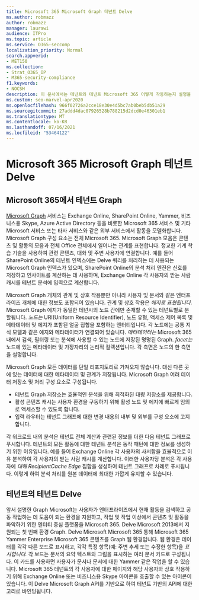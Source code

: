 ```yaml
---
title: Microsoft 365 Microsoft Graph 테넌트 Delve
ms.author: robmazz
author: robmazz
manager: laurawi
audience: ITPro
ms.topic: article
ms.service: O365-seccomp
localization_priority: Normal
search.appverid:
- MET150
ms.collection:
- Strat_O365_IP
- M365-security-compliance
f1.keywords:
- NOCSH
description: 이 문서에서는 테넌트와 테넌트 Microsoft 365 어떻게 작동하는지 설명을 Office Graph Delve.
ms.custom: seo-marvel-apr2020
ms.openlocfilehash: 966f02726a2cce18e30e4d5bc7ab0beb5db51a29
ms.sourcegitcommit: 27addd4dac07926528b788215d2dcd0e46301eb1
ms.translationtype: MT
ms.contentlocale: ko-KR
ms.lasthandoff: 07/16/2021
ms.locfileid: "53464122"
---
```

# <a name="microsoft-365-tenant-isolation-in-the-microsoft-graph-and-delve"></a>Microsoft 365 Microsoft Graph 테넌트 Delve

## <a name="tenant-isolation-in-the-microsoft-graph"></a>Microsoft 365에서 테넌트 Graph

[Microsoft Graph](https://developer.microsoft.com/graph) 서비스는 Exchange Online, SharePoint Online, Yammer, 비즈니스용 Skype, Azure Active Directory 등을 비롯한 Microsoft 365 서비스 및 기타 Microsoft 서비스 또는 타사 서비스와 같은 외부 서비스에서 활동을 모델화합니다. Microsoft Graph 구성 요소는 전체 Microsoft 365. Microsoft Graph 모음은 콘텐츠 및 활동의 모음과 전체 Office 전체에서 일어나는 관계를 표현합니다. 정교한 기계 학습 기술을 사용하여 관련 콘텐츠, 대화 및 주변 사용자에 연결합니다. 예를 들어 SharePoint Online의 테넌트 인덱스에는 Delve 쿼리를 처리하는 데 사용되는 Microsoft Graph 인덱스가 있으며, SharePoint Online의 분석 처리 엔진은 신호를 저장하고 인사이트를 계산하는 데 사용하며, Exchange Online 각 사용자의 받는 사람 캐시를 테넌트 분석에 입력으로 계산합니다.

Microsoft Graph 개체의 관계 및 상호 작용뿐만 아니라 사용자 및 문서와 같은 엔터프라이즈 개체에 대한 정보도 포함되어 있습니다. 관계 및 상호 작용은 *에지로 표현됩니다.* Microsoft Graph 에지가 동일한 테넌시의 노드 간에만  존재할 수 있는 테넌트별로 분할됩니다. *노드는* URI(Uniform Resource Identifier), 노드 유형, 액세스 제어 목록 및 메타데이터  및 에지가 포함된 얼굴 집합을 포함하는 엔터티입니다. 각 노드에는 공통 지식 모델과 같은  에지와 메타데이터가 연결되어 있습니다. *메타데이터는* Microsoft 365 내에서 검색, 필터링 또는 분석에 사용할 수 있는 노드에 저장된 명명된 Graph. *facet는* 노드에 있는 메타데이터 및 가장자리의 논리적 컬렉션입니다. 각 측면은 노드의 한 측면을 설명합니다. 

Microsoft Graph 모든 데이터를 단일 리포지토리로 가져오지 않습니다. 대신 다른 곳에 있는 데이터에 대한 메타데이터 및 관계가 저장됩니다. Microsoft Graph 여러 데이터 저장소 및 처리 구성 요소로 구성됩니다.

- 테넌트 Graph 저장소는 효율적인 분석을 위해 최적화된 대량 저장소를 제공합니다.
- 활성 콘텐츠 캐시는 사용자 환경을 구동하기 위해 활성 노드 및 에지에 빠르게 임의로 액세스할 수 있도록 합니다.
- 입력 라우터는 테넌트 그래프에 대한 변경 내용의 내부 및 외부를 구성 요소에 고지합니다.

각 워크로드 내의 분석은 테넌트 전체 계산과 관련된 정보를 더한 다음 테넌트 그래프로 푸시합니다. 테넌트의 모든 활동에 대한 테넌트 분석은 동작 패턴에 대한 정보를 생성하기 위한 이유입니다. 예를 들어 Exchange Online 각 사용자의 사서함을 효율적으로 이유 분석하여 각 사용자의 받는 사람 캐시를 계산합니다. 이러한 사용자당 분석은 각 사용자에 *대해 RecipientCache Edge* 집합을 생성하여 테넌트 그래프로 차례로 푸시됩니다. 이렇게 하여 분석 처리를 원본 데이터에 최대한 가깝게 유지할 수 있습니다.

## <a name="tenant-isolation-in-delve"></a>테넌트의 테넌트 Delve

앞서 설명한 Graph Microsoft는 사용자가 엔터프라이즈에서 현재 활동을 검색하고 공동 작업하는 데 도움이 되는 환경을 지원하고, 작업 및 작업 이상에서 콘텐츠 및 활동을 파악하기 위한 엔터티 중심 플랫폼을 Microsoft 365. Delve Microsoft 2013에서 지원되는 첫 번째 환경 Graph.
Delve Microsoft Microsoft 365 통해 Microsoft 365 Yammer Enterprise Microsoft 365 콘텐츠를 Graph 웹 환경입니다. 웹 환경은 데이터를 각각 다른 보드로 표시하고,  각각 특정 항목(예: 주변 추세 또는 수정한 항목)을 *표시합니다.* 각 보드는 문서의 요약 텍스트와 그림을 표시하는 여러 문서 카드로 구성됩니다. 이 카드를 사용하면 사용자가 문서나 문서에 대한 Yammer 같은 작업을 할 수 있습니다. Microsoft 365 테넌트의 각 사용자에 대한 페이지와 해당 사용자와 상호 작용하기 위해 Exchange Online 또는 비즈니스용 Skype 아이콘을 호출할 수 있는 아이콘이 있습니다. 이 Delve Microsoft Graph API를 기반으로 하여 테넌트 기반의 API에 대한 고리로 바인딩됩니다.